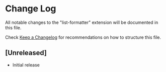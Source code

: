 # Change Log

All notable changes to the "list-formatter" extension will be documented in this file.

Check [Keep a Changelog](http://keepachangelog.com/) for recommendations on how to structure this file.

## [Unreleased]

- Initial release